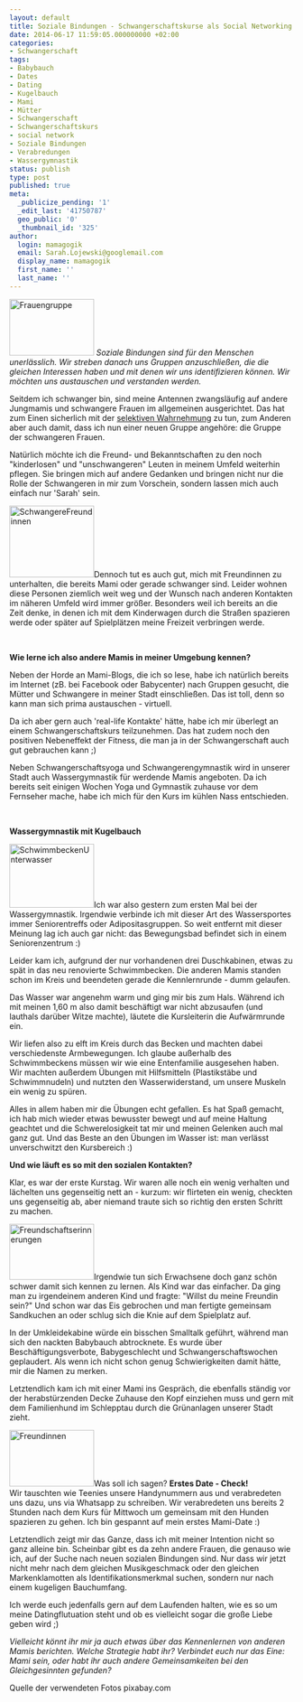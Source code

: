 ```yaml
---
layout: default
title: Soziale Bindungen - Schwangerschaftskurse als Social Networking
date: 2014-06-17 11:59:05.000000000 +02:00
categories:
- Schwangerschaft
tags:
- Babybauch
- Dates
- Dating
- Kugelbauch
- Mami
- Mütter
- Schwangerschaft
- Schwangerschaftskurs
- social network
- Soziale Bindungen
- Verabredungen
- Wassergymnastik
status: publish
type: post
published: true
meta:
  _publicize_pending: '1'
  _edit_last: '41750787'
  geo_public: '0'
  _thumbnail_id: '325'
author:
  login: mamagogik
  email: Sarah.Lojewski@googlemail.com
  display_name: mamagogik
  first_name: ''
  last_name: ''
---
```

<p><a title="pixabay.com" href="http://www.pixabay.com" target="_blank"><img class="alignleft size-full wp-image-325" src="{{ site.url }}/images/20140617-132122-48082751-e1403007921866.jpg" alt="Frauengruppe" width="150" height="100" /></a><em> Soziale Bindungen sind für den Menschen unerlässlich. Wir streben danach uns Gruppen anzuschließen, die die gleichen Interessen haben und mit denen wir uns identifizieren können. Wir möchten uns austauschen und verstanden werden.</em></p>
<p>Seitdem ich schwanger bin, sind meine Antennen zwangsläufig auf andere Jungmamis und schwangere Frauen im allgemeinen ausgerichtet. Das hat zum Einen sicherlich mit der <a href="http://de.wikipedia.org/wiki/Selektive_Wahrnehmung">selektiven Wahrnehmung</a> zu tun, zum Anderen aber auch damit, dass ich nun einer neuen Gruppe angehöre: die Gruppe der schwangeren Frauen.<br />
<!--more--></p>
<p>Natürlich möchte ich die Freund- und Bekanntschaften zu den noch "kinderlosen" und "unschwangeren" Leuten in meinem Umfeld weiterhin pflegen. Sie bringen mich auf andere Gedanken und bringen nicht nur die Rolle der Schwangeren in mir zum Vorschein, sondern lassen mich auch einfach nur 'Sarah' sein.</p>
<p><a href="images/20140617-132523-48323528-e1403007785672.jpg"><img class="alignright size-full wp-image-326" src="{{ site.url }}/images/20140617-132523-48323528-e1403007785672.jpg" alt="SchwangereFreundinnen" width="150" height="127" /></a>Dennoch tut es auch gut, mich mit Freundinnen zu unterhalten, die bereits Mami oder gerade schwanger sind. Leider wohnen diese Personen ziemlich weit weg und der Wunsch nach anderen Kontakten im näheren Umfeld wird immer größer. Besonders weil ich bereits an die Zeit denke, in denen ich mit dem Kinderwagen durch die Straßen spazieren werde oder später auf Spielplätzen meine Freizeit verbringen werde.</p>
<p>&nbsp;</p>
<p><strong>Wie lerne ich also andere Mamis in meiner Umgebung kennen?</strong></p>
<p>Neben der Horde an Mami-Blogs, die ich so lese, habe ich natürlich bereits im Internet (zB. bei Facebook oder Babycenter) nach Gruppen gesucht, die Mütter und Schwangere in meiner Stadt einschließen. Das ist toll, denn so kann man sich prima austauschen - virtuell.</p>
<p>Da ich aber gern auch 'real-life Kontakte' hätte, habe ich mir überlegt an einem Schwangerschaftskurs teilzunehmen. Das hat zudem noch den positiven Nebeneffekt der Fitness, die man ja in der Schwangerschaft auch gut gebrauchen kann ;)</p>
<p>Neben Schwangerschaftsyoga und Schwangerengymnastik wird in unserer Stadt auch Wassergymnastik für werdende Mamis angeboten. Da ich bereits seit einigen Wochen Yoga und Gymnastik zuhause vor dem Fernseher mache, habe ich mich für den Kurs im kühlen Nass entschieden.</p>
<p>&nbsp;</p>
<p><strong>Wassergymnastik mit Kugelbauch</strong></p>
<p><a href="images/20140617-133805-49085226-e1403007578610.jpg"><img class="alignleft size-full wp-image-327" src="{{ site.url }}/images/20140617-133805-49085226-e1403007578610.jpg" alt="SchwimmbeckenUnterwasser" width="150" height="113" /></a>Ich war also gestern zum ersten Mal bei der Wassergymnastik. Irgendwie verbinde ich mit dieser Art des Wassersportes immer Seniorentreffs oder Adipositasgruppen. So weit entfernt mit dieser Meinung lag ich auch gar nicht: das Bewegungsbad befindet sich in einem Seniorenzentrum :)</p>
<p>Leider kam ich, aufgrund der nur vorhandenen drei Duschkabinen, etwas zu spät in das neu renovierte Schwimmbecken. Die anderen Mamis standen schon im Kreis und beendeten gerade die Kennlernrunde - dumm gelaufen.</p>
<p>Das Wasser war angenehm warm und ging mir bis zum Hals. Während ich mit meinen 1,60 m also damit beschäftigt war nicht abzusaufen (und lauthals darüber Witze machte), läutete die Kursleiterin die Aufwärmrunde ein.</p>
<p>Wir liefen also zu elft im Kreis durch das Becken und machten dabei verschiedenste Armbewegungen. Ich glaube außerhalb des Schwimmbeckens müssen wir wie eine Entenfamilie ausgesehen haben. Wir machten außerdem Übungen mit Hilfsmitteln (Plastikstäbe und Schwimmnudeln) und nutzten den Wasserwiderstand, um unsere Muskeln ein wenig zu spüren.</p>
<p>Alles in allem haben mir die Übungen echt gefallen. Es hat Spaß gemacht, ich hab mich wieder etwas bewusster bewegt und auf meine Haltung geachtet und die Schwerelosigkeit tat mir und meinen Gelenken auch mal ganz gut. Und das Beste an den Übungen im Wasser ist: man verlässt unverschwitzt den Kursbereich :)</p>
<p><strong>Und wie läuft es so mit den sozialen Kontakten?</strong></p>
<p>Klar, es war der erste Kurstag. Wir waren alle noch ein wenig verhalten und lächelten uns gegenseitig nett an - kurzum: wir flirteten ein wenig, checkten uns gegenseitig ab, aber niemand traute sich so richtig den ersten Schritt zu machen.</p>
<p><a href="images/20140617-135122-49882149-e1403007395173.jpg"><img class="alignright size-full wp-image-328" src="{{ site.url }}/images/20140617-135122-49882149-e1403007395173.jpg" alt="Freundschaftserinnerungen" width="150" height="99" /></a>Irgendwie tun sich Erwachsene doch ganz schön schwer damit sich kennen zu lernen. Als Kind war das einfacher. Da ging man zu irgendeinem anderen Kind und fragte: "Willst du meine Freundin sein?" Und schon war das Eis gebrochen und man fertigte gemeinsam Sandkuchen an oder schlug sich die Knie auf dem Spielplatz auf.</p>
<p>In der Umkleidekabine würde ein bisschen Smalltalk geführt, während man sich den nackten Babybauch abtrocknete. Es wurde über Beschäftigungsverbote, Babygeschlecht und Schwangerschaftswochen geplaudert. Als wenn ich nicht schon genug Schwierigkeiten damit hätte, mir die Namen zu merken.</p>
<p>Letztendlich kam ich mit einer Mami ins Gespräch, die ebenfalls ständig vor der herabstürzenden Decke Zuhause den Kopf einziehen muss und gern mit dem Familienhund im Schlepptau durch die Grünanlagen unserer Stadt zieht.</p>
<p><a href="images/20140617-135747-50267497-e1403006828625.jpg"><img class="alignleft size-full wp-image-329" src="{{ site.url }}/images/20140617-135747-50267497-e1403006828625.jpg" alt="Freundinnen" width="150" height="100" /></a>Was soll ich sagen? <strong>Erstes Date - Check! </strong><br />
Wir tauschten wie Teenies unsere Handynummern aus und verabredeten uns dazu, uns via Whatsapp zu schreiben. Wir verabredeten uns bereits 2 Stunden nach dem Kurs für Mittwoch um gemeinsam mit den Hunden spazieren zu gehen. Ich bin gespannt auf mein erstes Mami-Date :)</p>
<p>Letztendlich zeigt mir das Ganze, dass ich mit meiner Intention nicht so ganz alleine bin. Scheinbar gibt es da zehn andere Frauen, die genauso wie ich, auf der Suche nach neuen sozialen Bindungen sind. Nur dass wir jetzt nicht mehr nach dem gleichen Musikgeschmack oder den gleichen Markenklamotten als Identifikationsmerkmal suchen, sondern nur nach einem kugeligen Bauchumfang.</p>
<p>Ich werde euch jedenfalls gern auf dem Laufenden halten, wie es so um meine Datingflutuation steht und ob es vielleicht sogar die große Liebe geben wird ;)</p>
<p><em>Vielleicht könnt ihr mir ja auch etwas über das Kennenlernen von anderen Mamis berichten. Welche Strategie habt ihr? Verbindet euch nur das Eine: Mami sein, oder habt ihr auch andere Gemeinsamkeiten bei den Gleichgesinnten gefunden?</em></p>
<p>Quelle der verwendeten Fotos pixabay.com</p>
